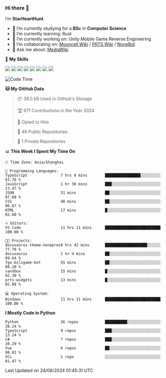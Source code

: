 ### Hi there 👋

I’m **StarHeartHunt**.

- 🏫 I’m currently studying for a **BSc** in **Computer Science**
- 🌱 I’m currently learning: Rust
- 🔭 I’m currently working on: Unity Mobile Game Reverse Engineering
- 👯 I’m collaborating on: [Mooncell Wiki](https://fgo.wiki/) / [PRTS Wiki](http://prts.wiki/) / [NoneBot](https://github.com/nonebot)
- 💬 Ask me about: [MediaWiki](https://www.mediawiki.org)

🌟 **My Skills**

![](https://img.shields.io/badge/-Python-3e74a2?style=flat-square&logo=Python&logoColor=fff)
![](https://img.shields.io/badge/-Node.js-339933?style=flat-square&logo=node.js&logoColor=fff)
![](https://img.shields.io/badge/-Vue-4fc08d?style=flat-square&logo=vue.js&logoColor=fff)
![](https://img.shields.io/badge/-React-2d98ce?style=flat-square&logo=React&logoColor=fff)
![](https://img.shields.io/badge/-TypeScript-3178C6?style=flat-square&logo=TypeScript&logoColor=fff)
![](https://img.shields.io/badge/-Docker-2496ED?style=flat-square&logo=Docker&logoColor=fff)
![](https://img.shields.io/badge/-Linux-000000?style=flat-square&logo=Linux&logoColor=fff)
![](https://img.shields.io/badge/-Dotnet-512bd4?style=flat-square&logo=.net&logoColor=fff)

<!--START_SECTION:waka-->
![Code Time](http://img.shields.io/badge/Code%20Time-1%2C321%20hrs%2017%20mins-blue)

**🐱 My GitHub Data** 

> 📦 39.0 kB Used in GitHub's Storage 
 > 
> 🏆 671 Contributions in the Year 2024
 > 
> 💼 Opted to Hire
 > 
> 📜 46 Public Repositories 
 > 
> 🔑 1 Private Repositories 
 > 
📊 **This Week I Spent My Time On** 

```text
🕑︎ Time Zone: Asia/Shanghai

💬 Programming Languages: 
TypeScript               7 hrs 8 mins        ████████████████░░░░░░░░░   63.78 % 
JavaScript               1 hr 30 mins        ███░░░░░░░░░░░░░░░░░░░░░░   13.47 % 
JSON                     51 mins             ██░░░░░░░░░░░░░░░░░░░░░░░   07.68 % 
CSS                      46 mins             ██░░░░░░░░░░░░░░░░░░░░░░░   06.87 % 
HTML                     17 mins             █░░░░░░░░░░░░░░░░░░░░░░░░   02.60 % 

🔥 Editors: 
VS Code                  11 hrs 11 mins      █████████████████████████   100.00 % 

🐱‍💻 Projects: 
docusaurus-theme-nonepres8 hrs 42 mins       ███████████████████░░░░░░   77.70 % 
docusaurus               1 hr 4 mins         ██░░░░░░░░░░░░░░░░░░░░░░░   09.64 % 
fgo-biligame-bot         55 mins             ██░░░░░░░░░░░░░░░░░░░░░░░   08.28 % 
sandbox                  15 mins             █░░░░░░░░░░░░░░░░░░░░░░░░   02.30 % 
prts-widgets             13 mins             █░░░░░░░░░░░░░░░░░░░░░░░░   02.08 % 

💻 Operating System: 
Windows                  11 hrs 11 mins      █████████████████████████   100.00 % 
```

**I Mostly Code in Python** 

```text
Python                   26 repos            ██████████░░░░░░░░░░░░░░░   38.24 % 
TypeScript               9 repos             ███░░░░░░░░░░░░░░░░░░░░░░   13.24 % 
C#                       7 repos             ███░░░░░░░░░░░░░░░░░░░░░░   10.29 % 
Vue                      6 repos             ██░░░░░░░░░░░░░░░░░░░░░░░   08.82 % 
VCL                      1 repo              ░░░░░░░░░░░░░░░░░░░░░░░░░   01.47 % 
```




 Last Updated on 24/08/2024 01:45:31 UTC
<!--END_SECTION:waka-->
